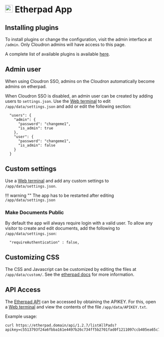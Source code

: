 # <img src="/documentation/img/etherpad-logo.png" width="25px"> Etherpad App

## Installing plugins

To install plugins or change the configuration, visit the admin
interface at `/admin`. Only Cloudron admins will have access to
this page.

A complete list of available plugins is available [here](https://static.etherpad.org/plugins.html).

## Admin user

When using Cloudron SSO, admins on the Cloudron automatically become admins
on etherpad.

When Cloudron SSO is disabled, an admin user can be created by adding users
to `settings.json`. Use the [Web terminal](apps/#web-terminal)
to edit `/app/data/settings.json` and add or edit the following section:

```
  "users": {
    "admin": {
      "password": "changeme1",
      "is_admin": true
    },
    "user": {
      "password": "changeme1",
      "is_admin": false
    }
  }
```

## Custom settings

Use a [Web terminal](apps/#web-terminal) and add any custom
settings to `/app/data/settings.json`.

!!! warning ""
    The app has to be restarted after editing `/app/data/settings.json`

### Make Documents Public

By default the app will always require login with a valid user.
To allow any visitor to create and edit documents, add the following to `/app/data/settings.json`:

```
  "requireAuthentication" : false,
```

## Customizing CSS

The CSS and Javascript can be customized by editing the files at `/app/data/custom/`.
See the [etherpad docs](http://etherpad.org/doc/v1.2.7/#index_custom_static_files) for
more information.

## API Access

The [Etherpad API](http://etherpad.org/doc/v1.3.0/#index_http_api) can be accessed by
obtaining the APIKEY. For this, open a [Web terminal](apps/#web-terminal)
and view the contents of the file `/app/data/APIKEY.txt`.

Example usage:

    curl https://etherpad.domain/api/1.2.7/listAllPads?apikey=c5513793f24a6fbba161e4497b26c734ff5b2701fad0f1211097ccb405ea65c7

